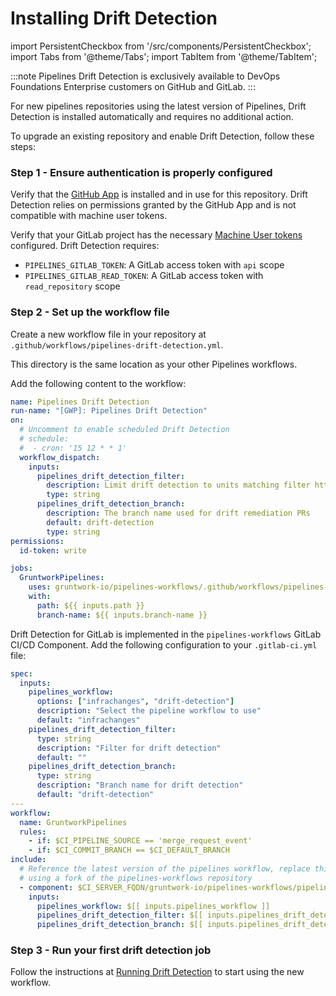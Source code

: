 # Installing Drift Detection

import PersistentCheckbox from '/src/components/PersistentCheckbox';
import Tabs from '@theme/Tabs';
import TabItem from '@theme/TabItem';

:::note
Pipelines Drift Detection is exclusively available to DevOps Foundations Enterprise customers on GitHub and GitLab.
:::

For new pipelines repositories using the latest version of Pipelines, Drift Detection is installed automatically and requires no additional action.

To upgrade an existing repository and enable Drift Detection, follow these steps:

### Step 1 - Ensure authentication is properly configured

<Tabs groupId="platform">
<TabItem value="github" label="GitHub">

Verify that the [GitHub App](/2.0/docs/pipelines/installation/viagithubapp) is installed and in use for this repository. Drift Detection relies on permissions granted by the GitHub App and is not compatible with machine user tokens.

<PersistentCheckbox id="install-drift-1" label="GitHub App In Use" />

</TabItem>
<TabItem value="gitlab" label="GitLab">

Verify that your GitLab project has the necessary [Machine User tokens](/2.0/docs/pipelines/installation/viamachineusers) configured. Drift Detection requires:
- `PIPELINES_GITLAB_TOKEN`: A GitLab access token with `api` scope
- `PIPELINES_GITLAB_READ_TOKEN`: A GitLab access token with `read_repository` scope

<PersistentCheckbox id="install-drift-1-gitlab" label="GitLab Machine User Tokens Configured" />

</TabItem>
</Tabs>

### Step 2 - Set up the workflow file

<Tabs groupId="platform">
<TabItem value="github" label="GitHub">

Create a new workflow file in your repository at `.github/workflows/pipelines-drift-detection.yml`.

This directory is the same location as your other Pipelines workflows.

Add the following content to the workflow:

```yml
name: Pipelines Drift Detection
run-name: "[GWP]: Pipelines Drift Detection"
on:
  # Uncomment to enable scheduled Drift Detection
  # schedule:
  #  - cron: '15 12 * * 1'
  workflow_dispatch:
    inputs:
      pipelines_drift_detection_filter:
        description: Limit drift detection to units matching filter https://docs.gruntwork.io/2.0/docs/pipelines/guides/running-drift-detection#drift-detection-filter
        type: string
      pipelines_drift_detection_branch:
        description: The branch name used for drift remediation PRs
        default: drift-detection
        type: string
permissions:
  id-token: write

jobs:
  GruntworkPipelines:
    uses: gruntwork-io/pipelines-workflows/.github/workflows/pipelines-drift-detection.yml@v4
    with:
      path: ${{ inputs.path }}
      branch-name: ${{ inputs.branch-name }}
```

<PersistentCheckbox id="install-drift-2" label="Workflow File Created" />

</TabItem>
<TabItem value="gitlab" label="GitLab">

Drift Detection for GitLab is implemented in the `pipelines-workflows` GitLab CI/CD Component. Add the following configuration to your `.gitlab-ci.yml` file:

```yml
spec:
  inputs:
    pipelines_workflow:
      options: ["infrachanges", "drift-detection"]
      description: "Select the pipeline workflow to use"
      default: "infrachanges"
    pipelines_drift_detection_filter:
      type: string
      description: "Filter for drift detection"
      default: ""
    pipelines_drift_detection_branch:
      type: string
      description: "Branch name for drift detection"
      default: "drift-detection"
---
workflow:
  name: GruntworkPipelines
  rules:
    - if: $CI_PIPELINE_SOURCE == 'merge_request_event'
    - if: $CI_COMMIT_BRANCH == $CI_DEFAULT_BRANCH
include:
  # Reference the latest version of the pipelines workflow, replace this path if you are
  # using a fork of the pipelines-workflows repository
  - component: $CI_SERVER_FQDN/gruntwork-io/pipelines-workflows/pipelines@v2
    inputs:
      pipelines_workflow: $[[ inputs.pipelines_workflow ]]
      pipelines_drift_detection_filter: $[[ inputs.pipelines_drift_detection_filter ]]
      pipelines_drift_detection_branch: $[[ inputs.pipelines_drift_detection_branch ]]
```

<PersistentCheckbox id="install-drift-2-gitlab" label="GitLab CI Configuration Updated" />

</TabItem>
</Tabs>

### Step 3 - Run your first drift detection job

Follow the instructions at [Running Drift Detection](/2.0/docs/pipelines/guides/running-drift-detection) to start using the new workflow.
